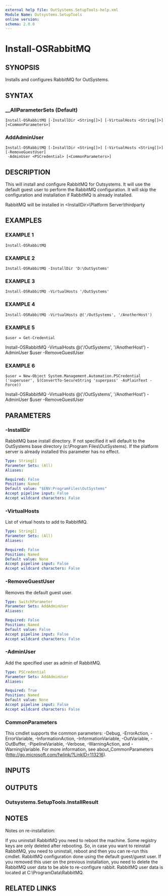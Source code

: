 ```yaml
---
external help file: OutSystems.SetupTools-help.xml
Module Name: Outsystems.SetupTools
online version:
schema: 2.0.0
---
```


# Install-OSRabbitMQ

## SYNOPSIS
Installs and configures RabbitMQ for OutSystems.

## SYNTAX

### __AllParameterSets (Default)
```
Install-OSRabbitMQ [-InstallDir <String[]>] [-VirtualHosts <String[]>] [<CommonParameters>]
```

### AddAdminUser
```
Install-OSRabbitMQ [-InstallDir <String[]>] [-VirtualHosts <String[]>] [-RemoveGuestUser]
 -AdminUser <PSCredential> [<CommonParameters>]
```

## DESCRIPTION
This will install and configure RabbitMQ for Outsystems.
It will use the default guest user to perform the RabbitMQ configuration.
It will skip the configuration and installation if RabbitMQ is already installed.

RabbitMQ will be installed in \<InstallDir\>\Platform Server\thirdparty

## EXAMPLES

### EXAMPLE 1
```
Install-OSRabbitMQ
```

### EXAMPLE 2
```
Install-OSRabbitMQ -InstallDir 'D:\OutSystems'
```

### EXAMPLE 3
```
Install-OSRabbitMQ -VirtualHosts '/OutSystems'
```

### EXAMPLE 4
```
Install-OSRabbitMQ -VirtualHosts @('/OutSystems', '/AnotherHost')
```

### EXAMPLE 5
```
$user = Get-Credential
```

Install-OSRabbitMQ -VirtualHosts @('/OutSystems', '/AnotherHost') -AdminUser $user -RemoveGuestUser

### EXAMPLE 6
```
$user = New-Object System.Management.Automation.PSCredential ('superuser', $(ConvertTo-SecureString 'superpass' -AsPlainText -Force))
```

Install-OSRabbitMQ -VirtualHosts @('/OutSystems', '/AnotherHost') -AdminUser $user -RemoveGuestUser

## PARAMETERS

### -InstallDir
RabbitMQ base install directory.
If not specified it will default to the OutSystems base directory (c:\Program Files\OutSystems).
If the platform server is already installed this parameter has no effect.

```yaml
Type: String[]
Parameter Sets: (All)
Aliases:

Required: False
Position: Named
Default value: "$ENV:ProgramFiles\OutSystems"
Accept pipeline input: False
Accept wildcard characters: False
```

### -VirtualHosts
List of virtual hosts to add to RabbitMQ.

```yaml
Type: String[]
Parameter Sets: (All)
Aliases:

Required: False
Position: Named
Default value: None
Accept pipeline input: False
Accept wildcard characters: False
```

### -RemoveGuestUser
Removes the default guest user.

```yaml
Type: SwitchParameter
Parameter Sets: AddAdminUser
Aliases:

Required: False
Position: Named
Default value: False
Accept pipeline input: False
Accept wildcard characters: False
```

### -AdminUser
Add the specified user as admin of RabbitMQ.

```yaml
Type: PSCredential
Parameter Sets: AddAdminUser
Aliases:

Required: True
Position: Named
Default value: None
Accept pipeline input: False
Accept wildcard characters: False
```

### CommonParameters
This cmdlet supports the common parameters: -Debug, -ErrorAction, -ErrorVariable, -InformationAction, -InformationVariable, -OutVariable, -OutBuffer, -PipelineVariable, -Verbose, -WarningAction, and -WarningVariable.
For more information, see about_CommonParameters (http://go.microsoft.com/fwlink/?LinkID=113216).

## INPUTS

## OUTPUTS

### Outsystems.SetupTools.InstallResult
## NOTES
Notes on re-installation:

If you uninstall RabbitMQ you need to reboot the machine.
Some registry keys are only deleted after rebooting.
So, in case you want to reinstall RabbitMQ, you need to uninstall, reboot and then you can re-run this cmdlet.
RabbitMQ configuration done using the default guest/guest user.
If you removed this user on the previous installation, you need to delete the RabbitMQ user data to be able to re-configure rabbit.
RabbitMQ user data is located at C:\ProgramData\RabbitMQ.

## RELATED LINKS
